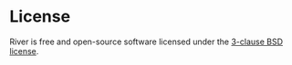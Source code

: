 # License

River is free and open-source software licensed under the [3-clause BSD license](https://github.com/online-ml/river/blob/main/LICENSE).